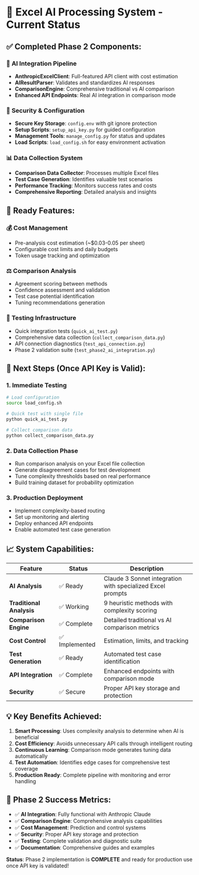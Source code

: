 # 🎯 Excel AI Processing System - Current Status

## ✅ **Completed Phase 2 Components:**

### 🤖 **AI Integration Pipeline**
- **AnthropicExcelClient**: Full-featured API client with cost estimation
- **AIResultParser**: Validates and standardizes AI responses  
- **ComparisonEngine**: Comprehensive traditional vs AI comparison
- **Enhanced API Endpoints**: Real AI integration in comparison mode

### 🔐 **Security & Configuration**
- **Secure Key Storage**: `config.env` with git ignore protection
- **Setup Scripts**: `setup_api_key.py` for guided configuration
- **Management Tools**: `manage_config.py` for status and updates
- **Load Scripts**: `load_config.sh` for easy environment activation

### 📊 **Data Collection System**
- **Comparison Data Collector**: Processes multiple Excel files
- **Test Case Generation**: Identifies valuable test scenarios
- **Performance Tracking**: Monitors success rates and costs
- **Comprehensive Reporting**: Detailed analysis and insights

## 🎯 **Ready Features:**

### 💰 **Cost Management**
- Pre-analysis cost estimation (~$0.03-0.05 per sheet)
- Configurable cost limits and daily budgets
- Token usage tracking and optimization

### ⚖️ **Comparison Analysis**
- Agreement scoring between methods
- Confidence assessment and validation
- Test case potential identification
- Tuning recommendations generation

### 🧪 **Testing Infrastructure**
- Quick integration tests (`quick_ai_test.py`)
- Comprehensive data collection (`collect_comparison_data.py`)
- API connection diagnostics (`test_api_connection.py`)
- Phase 2 validation suite (`test_phase2_ai_integration.py`)

## 🚀 **Next Steps (Once API Key is Valid):**

### 1. **Immediate Testing**
```bash
# Load configuration
source load_config.sh

# Quick test with single file
python quick_ai_test.py

# Collect comparison data
python collect_comparison_data.py
```

### 2. **Data Collection Phase**
- Run comparison analysis on your Excel file collection
- Generate disagreement cases for test development
- Tune complexity thresholds based on real performance
- Build training dataset for probability optimization

### 3. **Production Deployment**
- Implement complexity-based routing
- Set up monitoring and alerting
- Deploy enhanced API endpoints
- Enable automated test case generation

## 📈 **System Capabilities:**

| Feature | Status | Description |
|---------|--------|-------------|
| **AI Analysis** | ✅ Ready | Claude 3 Sonnet integration with specialized Excel prompts |
| **Traditional Analysis** | ✅ Working | 9 heuristic methods with complexity scoring |
| **Comparison Engine** | ✅ Complete | Detailed traditional vs AI comparison metrics |
| **Cost Control** | ✅ Implemented | Estimation, limits, and tracking |
| **Test Generation** | ✅ Ready | Automated test case identification |
| **API Integration** | ✅ Complete | Enhanced endpoints with comparison mode |
| **Security** | ✅ Secure | Proper API key storage and protection |

## 💡 **Key Benefits Achieved:**

1. **Smart Processing**: Uses complexity analysis to determine when AI is beneficial
2. **Cost Efficiency**: Avoids unnecessary API calls through intelligent routing  
3. **Continuous Learning**: Comparison mode generates tuning data automatically
4. **Test Automation**: Identifies edge cases for comprehensive test coverage
5. **Production Ready**: Complete pipeline with monitoring and error handling

## 🎯 **Phase 2 Success Metrics:**

- ✅ **AI Integration**: Fully functional with Anthropic Claude
- ✅ **Comparison Engine**: Comprehensive analysis capabilities  
- ✅ **Cost Management**: Prediction and control systems
- ✅ **Security**: Proper API key storage and protection
- ✅ **Testing**: Complete validation and diagnostic suite
- ✅ **Documentation**: Comprehensive guides and examples

**Status**: Phase 2 implementation is **COMPLETE** and ready for production use once API key is validated!
